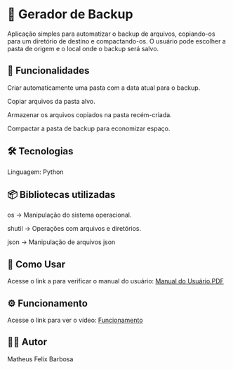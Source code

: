 <h1>📁 Gerador de Backup</h1>

Aplicação simples para automatizar o backup de arquivos, copiando-os para um diretório de destino e compactando-os. O usuário pode escolher a pasta de origem e o local onde o backup será salvo. 

<h2>🚀 Funcionalidades</h2>

Criar automaticamente uma pasta com a data atual para o backup.

Copiar arquivos da pasta alvo.

Armazenar os arquivos copiados na pasta recém-criada.

Compactar a pasta de backup para economizar espaço.

<h2>🛠 Tecnologias</h2>

Linguagem: Python

<h2>📦 Bibliotecas utilizadas</h2>

os → Manipulação do sistema operacional.

shutil → Operações com arquivos e diretórios.

json → Manipulação de arquivos json

<h2>📌 Como Usar </h2>
Acesse o link a para verificar o manual do usuário: <a href="https://drive.google.com/file/d/1J9bMvbx3d07_D9zJ3YWAUgKO4ZkIu7Vd/view?usp=sharing">Manual do Usuário.PDF</a>

<h2>⚙️ Funcionamento</h2>

Acesse o link para ver o vídeo: <a href="https://drive.google.com/file/d/11dnjQCBC_mSMJqKFvX3YW0KmUS3cL5Aj/view?usp=sharing">Funcionamento</a>

<h2>🧑‍💻 Autor</h2>

Matheus Felix Barbosa

